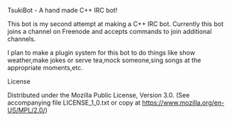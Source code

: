 TsukiBot - A hand made C++ IRC bot!

This bot is my second attempt at making a C++ IRC bot. Currently this bot joins a channel on Freenode and accepts commands to
join additional channels.

I plan to make a plugin system for this bot to do things like show weather,make jokes or serve tea,mock someone,sing songs 
at the appropriate moments,etc.

License

 Distributed under the Mozilla Public License, Version 3.0.
    (See accompanying file LICENSE_1_0.txt or copy at
         https://www.mozilla.org/en-US/MPL/2.0/)
